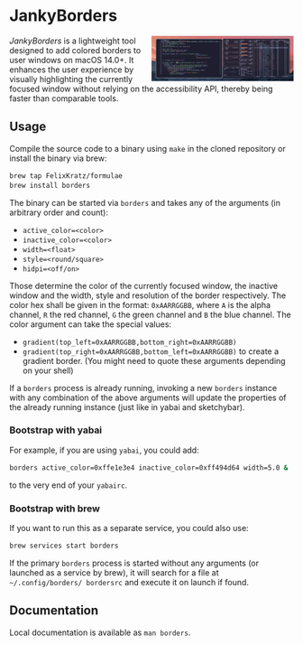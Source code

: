 # JankyBorders

<img align="right" width="50%" src="images/screenshot.png" alt="Screenshot">

*JankyBorders* is a lightweight tool designed to add colored borders to user
windows on macOS 14.0+. It enhances the user experience by visually highlighting
the currently focused window without relying on the accessibility API, thereby
being faster than comparable tools.

## Usage
Compile the source code to a binary using `make` in the cloned repository or
install the binary via brew:
```bash
brew tap FelixKratz/formulae
brew install borders
```

The binary can be started via `borders` and takes
any of the arguments (in arbitrary order and count):

* `active_color=<color>`
* `inactive_color=<color>`
* `width=<float>`
* `style=<round/square>`
* `hidpi=<off/on>`

Those determine the color of the currently focused window, the inactive window
and the width, style and resolution of the border respectively. The color hex
shall be given in the format: `0xAARRGGBB`, where `A` is the alpha channel, `R`
the red channel, `G` the green channel and `B` the blue channel.
The color argument can take the special values:
* `gradient(top_left=0xAARRGGBB,bottom_right=0xAARRGGBB)`
* `gradient(top_right=0xAARRGGBB,bottom_left=0xAARRGGBB)`
to create a gradient border. (You might need to quote these arguments depending on your shell)

If a `borders` process is already running, invoking a new `borders` instance
with any combination of the above arguments will update the properties of the
already running instance (just like in yabai and sketchybar).

### Bootstrap with yabai
For example, if you are using `yabai`, you could add:
```bash
borders active_color=0xffe1e3e4 inactive_color=0xff494d64 width=5.0 &
```
to the very end of your `yabairc`.

### Bootstrap with brew
If you want to run this as a separate service, you could also use:
```bash
brew services start borders
```
If the primary `borders` process is started without any arguments (or launched
as a service by brew), it will search for a file at `~/.config/borders/
bordersrc` and execute it on launch if found.

## Documentation
Local documentation is available as `man borders`.
